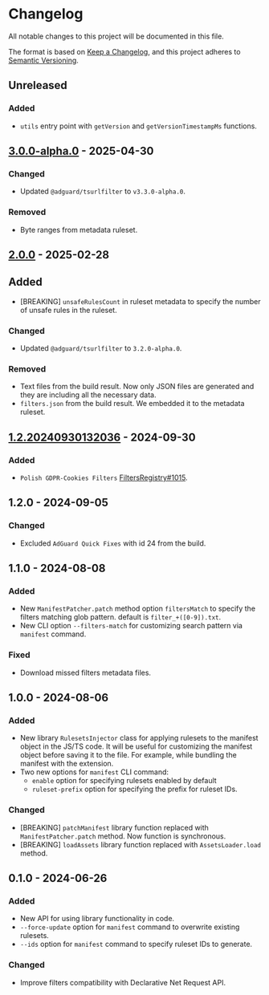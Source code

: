 # Changelog

All notable changes to this project will be documented in this file.

The format is based on [Keep a Changelog](https://keepachangelog.com/en/1.0.0/),
and this project adheres to [Semantic Versioning](https://semver.org/spec/v2.0.0.html).

## Unreleased <!-- release/browser-extension-v5.2 -->

### Added

- `utils` entry point with `getVersion` and `getVersionTimestampMs` functions.

## [3.0.0-alpha.0] - 2025-04-30

### Changed

- Updated `@adguard/tsurlfilter` to `v3.3.0-alpha.0`.

### Removed

- Byte ranges from metadata ruleset.

[3.0.0-alpha.0]: https://github.com/AdguardTeam/tsurlfilter/releases/tag/dnr-rulesets-v3.0.0-alpha.0

## [2.0.0] - 2025-02-28

## Added

- [BREAKING] `unsafeRulesCount` in ruleset metadata to specify the number of unsafe rules in the ruleset.

### Changed

- Updated `@adguard/tsurlfilter` to `3.2.0-alpha.0`.

### Removed

- Text files from the build result. Now only JSON files are generated and they are including all the necessary data.
- `filters.json` from the build result. We embedded it to the metadata ruleset.

[2.0.0]: https://github.com/AdguardTeam/tsurlfilter/releases/tag/dnr-rulesets-v2.0.0

## [1.2.20240930132036] - 2024-09-30

### Added

- `Polish GDPR-Cookies Filters` [FiltersRegistry#1015].

[1.2.20240930132036]: https://github.com/AdguardTeam/tsurlfilter/releases/tag/dnr-rulesets-v1.2.20240930132036
[FiltersRegistry#1015]: https://github.com/AdguardTeam/FiltersRegistry/issues/1015

## 1.2.0 - 2024-09-05

### Changed

- Excluded `AdGuard Quick Fixes` with id 24 from the build.

## 1.1.0 - 2024-08-08

### Added

- New `ManifestPatcher.patch` method option `filtersMatch`
  to specify the filters matching glob pattern. default is `filter_+([0-9]).txt`.
- New CLI option `--filters-match` for customizing search pattern via `manifest` command.

### Fixed

- Download missed filters metadata files.

## 1.0.0 - 2024-08-06

### Added

- New library `RulesetsInjector` class for applying rulesets to the manifest object in the JS/TS code.
It will be useful for customizing the manifest object before saving it to the file.
For example, while bundling the manifest with the extension.
- Two new options for `manifest` CLI command:
    - `enable` option for specifying rulesets enabled by default
    - `ruleset-prefix` option for specifying the prefix for ruleset IDs.

### Changed

- [BREAKING] `patchManifest` library function replaced with `ManifestPatcher.patch` method. Now function is synchronous.
- [BREAKING] `loadAssets` library function replaced with `AssetsLoader.load` method.

## 0.1.0 - 2024-06-26

### Added

- New API for using library functionality in code.
- `--force-update` option for `manifest` command to overwrite existing rulesets.
- `--ids` option for `manifest` command to specify ruleset IDs to generate.

### Changed

- Improve filters compatibility with Declarative Net Request API.
